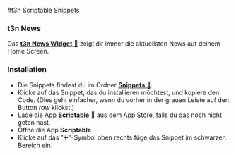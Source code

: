 #t3n Scriptable Snippets

### t3n News

Das [**t3n News Widget** 🔗](https://github.com/t3n/scriptable-snippets/blob/master/snippets/t3n-news.js) zeigt dir immer die aktuellsten News auf deinem Home Screen.

### Installation

- Die Snippets findest du im Ordner [**Snippets** 🔗](https://github.com/t3n/scriptable-snippets/blob/master/snippets).
- Klicke auf das Snippet, das du installieren möchtest, und kopiere den Code. (Dies geht einfacher, wenn du vorher in der grauen Leiste auf den Button *raw* klickst.)
- Lade die App [**Scriptable** 🔗](https://apps.apple.com/de/app/scriptable/id1405459188) aus dem App Store, falls du das noch nicht getan hast.
- Öffne die App **Scriptable**
- Klicke auf das "➕"-Symbol oben rechts füge das Snippet im schwarzen Bereich ein.